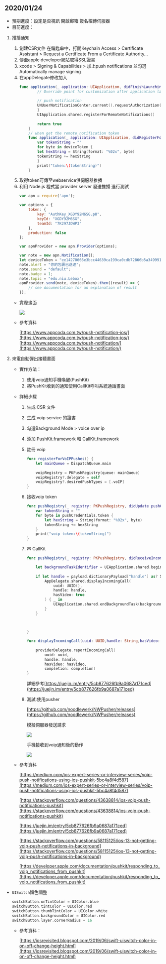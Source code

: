 ## 2020/01/24
* 預期進度：設定是否視訊 開啟郵箱 簽名檔傳伺服器
* 目前進度：

1. 推播通知
    1. 創建CSR文件
    在鑰匙串中，打開Keychain Access > Certificate Assistant > Request a Certificate From a Certificate Authority… 
    2. 傳至apple developer網站取得SSL證書
    3. xcode > Signing & Capabilities > 加上push notifications 並勾選 Automatically manage signing
    4. 在appDelegate修改加入
        ```swift
        func application(_ application: UIApplication, didFinishLaunchingWithOptions launchOptions: [UIApplication.LaunchOptionsKey: Any]?) -> Bool {
                // Override point for customization after application launch.
                
                // push notification
                UNUserNotificationCenter.current().requestAuthorization(options: [.alert, .sound, .badge]) { (granted, error) in
                }
                UIApplication.shared.registerForRemoteNotifications()
                
                return true
            }
            // when get the remote notification token
            func application(_ application: UIApplication, didRegisterForRemoteNotificationsWithDeviceToken deviceToken: Data) {
                var tokenString = ""
                for byte in deviceToken {
                let hexString = String(format: "%02x", byte)
                tokenString += hexString
                }
                print("token:\(tokenString)")
            }
        ```
    5. 取得token可傳至webservice供伺服器推播
    6. 利用 Node.js 程式當 provider server 發送推播 進行測試
        ```javascript
        var apn = require('apn');

        var options = {
            token: {
                key: "AuthKey_XGDY92M6SG.p8",
                keyId: "XGDY92M6SG",
                teamId: "7K297JDWP3"
            },
            production: false
        };

        var apnProvider = new apn.Provider(options);

        var note = new apn.Notification();
        let deviceToken = "ee14270666e3bcc44639ca199ca0cdb72866b5a349991dfdbae6e7658447afe7";
        note.alert = "你的包裹已送達";
        note.sound = "default";
        note.badge = 1;
        note.topic = "edu.niu.Lebox";
        apnProvider.send(note, deviceToken).then((result) => {
            // see documentation for an explanation of result
        });
        ```
    * 實際畫面
    
        ![](2020-01-24.png)

    * 參考資料

        [https://www.appcoda.com.tw/push-notification-ios/](https://www.appcoda.com.tw/push-notification-ios/)
        [https://www.appcoda.com.tw/push-notification/](https://www.appcoda.com.tw/push-notification/)

2. 來電自動彈出接聽畫面
    * 實作方法：
        1. 使用voip通知手機喚醒(PushKit)
        2. 將PushKit收到的通知使用CallKit呼叫系統通話畫面

    * 詳細步驟
        1. 生成 CSR 文件
        2. 生成 voip service 的證書
        3. 勾選Background Mode > voice over ip
        4. 添加 PushKit.framework 和 CallKit.framework
        5. 註冊 voip
            ```swift
            func registerForVoIPPushes() {
                let mainQueue = DispatchQueue.main
                
                voipRegistry = PKPushRegistry(queue: mainQueue)
                voipRegistry?.delegate = self
                voipRegistry?.desiredPushTypes = [.voIP]
            }
            ``` 
        6. 接收voip token
            ```swift
            func pushRegistry(_ registry: PKPushRegistry, didUpdate pushCredentials: PKPushCredentials, for type: PKPushType) {
                var tokenString = ""
                for byte in pushCredentials.token {
                    let hexString = String(format: "%02x", byte)
                    tokenString += hexString
                }
                print("voip token:\(tokenString)")
            }
            ```
        7. 串 CallKit
            ```swift
            func pushRegistry(_ registry: PKPushRegistry, didReceiveIncomingPushWith payload: PKPushPayload, for type: PKPushType, completion: @escaping () -> Void) {
            
                let backgroundTaskIdentifier = UIApplication.shared.beginBackgroundTask(expirationHandler: nil)
                
                if let handle = payload.dictionaryPayload["handle"] as? String{
                    AppDelegate.shared.displayIncomingCall(
                        uuid: UUID(),
                        handle: handle,
                        hasVideo: true
                    ) { _ in
                        UIApplication.shared.endBackgroundTask(backgroundTaskIdentifier)
                    }
                }
                
                
                
            }
            
            func displayIncomingCall(uuid: UUID,handle: String,hasVideo: Bool = false,completion: ((Error?) -> Void)?) {
                
                providerDelegate.reportIncomingCall(
                    uuid: uuid,
                    handle: handle,
                    hasVideo: hasVideo,
                    completion: completion)
            }
            ```
            詳細參考[https://juejin.im/entry/5cb877626fb9a0687a171ced](https://juejin.im/entry/5cb877626fb9a0687a171ced)

        8. 測試:使用pusher

            [https://github.com/noodlewerk/NWPusher/releases](https://github.com/noodlewerk/NWPusher/releases)

            模擬伺服器發送請求

            ![](2020-01-22-01.png)

            手機接收到voip通知後的動作

            ![](2020-01-22-02.png)


    * 參考資料

        [https://medium.com/ios-expert-series-or-interview-series/voip-push-notifications-using-ios-pushkit-5bc4a8f4d587](https://medium.com/ios-expert-series-or-interview-series/voip-push-notifications-using-ios-pushkit-5bc4a8f4d587)

        [https://stackoverflow.com/questions/43638814/ios-voip-push-notifications-pushkit](https://stackoverflow.com/questions/43638814/ios-voip-push-notifications-pushkit)

        [https://juejin.im/entry/5cb877626fb9a0687a171ced](https://juejin.im/entry/5cb877626fb9a0687a171ced)

        [https://stackoverflow.com/questions/58115125/ios-13-not-getting-voip-push-notifications-in-background](https://stackoverflow.com/questions/58115125/ios-13-not-getting-voip-push-notifications-in-background)
        
        [https://developer.apple.com/documentation/pushkit/responding_to_voip_notifications_from_pushkit](https://developer.apple.com/documentation/pushkit/responding_to_voip_notifications_from_pushkit)

* `UISwitch`顏色調整
    ```swift
    switchButton.onTintColor = UIColor.blue
    switchButton.tintColor = UIColor.red
    switchButton.thumbTintColor = UIColor.white
    switchButton.backgroundColor = UIColor.red
    switchButton.layer.cornerRadius = 16
    ```
    * 參考資料：

        [https://iosrevisited.blogspot.com/2019/06/swift-uiswitch-color-in-on-off-change-height.html](https://iosrevisited.blogspot.com/2019/06/swift-uiswitch-color-in-on-off-change-height.html)